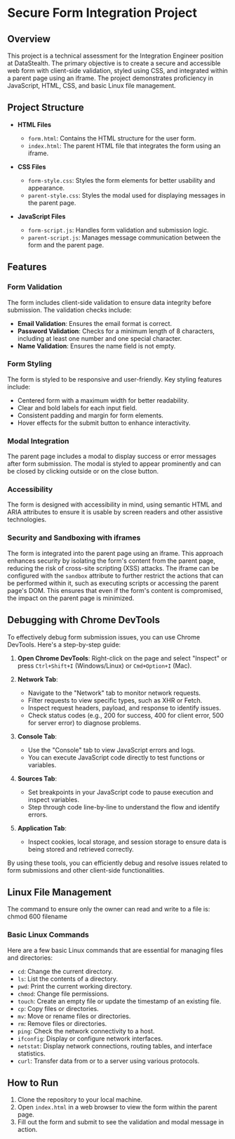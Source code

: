 # Secure Form Integration Project

## Overview

This project is a technical assessment for the Integration Engineer position at DataStealth. The primary objective is to create a secure and accessible web form with client-side validation, styled using CSS, and integrated within a parent page using an iframe. The project demonstrates proficiency in JavaScript, HTML, CSS, and basic Linux file management.

## Project Structure

- **HTML Files**
  - `form.html`: Contains the HTML structure for the user form.
  - `index.html`: The parent HTML file that integrates the form using an iframe.

- **CSS Files**
  - `form-style.css`: Styles the form elements for better usability and appearance.
  - `parent-style.css`: Styles the modal used for displaying messages in the parent page.

- **JavaScript Files**
  - `form-script.js`: Handles form validation and submission logic.
  - `parent-script.js`: Manages message communication between the form and the parent page.

## Features

### Form Validation

The form includes client-side validation to ensure data integrity before submission. The validation checks include:

- **Email Validation**: Ensures the email format is correct.
- **Password Validation**: Checks for a minimum length of 8 characters, including at least one number and one special character.
- **Name Validation**: Ensures the name field is not empty.

### Form Styling

The form is styled to be responsive and user-friendly. Key styling features include:

- Centered form with a maximum width for better readability.
- Clear and bold labels for each input field.
- Consistent padding and margin for form elements.
- Hover effects for the submit button to enhance interactivity.

### Modal Integration

The parent page includes a modal to display success or error messages after form submission. The modal is styled to appear prominently and can be closed by clicking outside or on the close button.

### Accessibility

The form is designed with accessibility in mind, using semantic HTML and ARIA attributes to ensure it is usable by screen readers and other assistive technologies.

### Security and Sandboxing with iframes

The form is integrated into the parent page using an iframe. This approach enhances security by isolating the form's content from the parent page, reducing the risk of cross-site scripting (XSS) attacks. The iframe can be configured with the `sandbox` attribute to further restrict the actions that can be performed within it, such as executing scripts or accessing the parent page's DOM. This ensures that even if the form's content is compromised, the impact on the parent page is minimized.

## Debugging with Chrome DevTools

To effectively debug form submission issues, you can use Chrome DevTools. Here's a step-by-step guide:

1. **Open Chrome DevTools**: Right-click on the page and select "Inspect" or press `Ctrl+Shift+I` (Windows/Linux) or `Cmd+Option+I` (Mac).

2. **Network Tab**:
   - Navigate to the "Network" tab to monitor network requests.
   - Filter requests to view specific types, such as XHR or Fetch.
   - Inspect request headers, payload, and response to identify issues.
   - Check status codes (e.g., 200 for success, 400 for client error, 500 for server error) to diagnose problems.

3. **Console Tab**:
   - Use the "Console" tab to view JavaScript errors and logs.
   - You can execute JavaScript code directly to test functions or variables.

4. **Sources Tab**:
   - Set breakpoints in your JavaScript code to pause execution and inspect variables.
   - Step through code line-by-line to understand the flow and identify errors.

5. **Application Tab**:
   - Inspect cookies, local storage, and session storage to ensure data is being stored and retrieved correctly.

By using these tools, you can efficiently debug and resolve issues related to form submissions and other client-side functionalities.

## Linux File Management

The command to ensure only the owner can read and write to a file is: chmod 600 filename

### Basic Linux Commands

Here are a few basic Linux commands that are essential for managing files and directories:

- `cd`: Change the current directory.
- `ls`: List the contents of a directory.
- `pwd`: Print the current working directory.
- `chmod`: Change file permissions.
- `touch`: Create an empty file or update the timestamp of an existing file.
- `cp`: Copy files or directories.
- `mv`: Move or rename files or directories.
- `rm`: Remove files or directories.
- `ping`: Check the network connectivity to a host.
- `ifconfig`: Display or configure network interfaces.
- `netstat`: Display network connections, routing tables, and interface statistics.
- `curl`: Transfer data from or to a server using various protocols.

## How to Run

1. Clone the repository to your local machine.
2. Open `index.html` in a web browser to view the form within the parent page.
3. Fill out the form and submit to see the validation and modal message in action.
